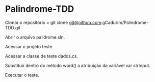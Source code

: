 # Palindrome-TDD

Clonar o repositório = git clone git@github.com:gCadurim/Palindrome-TDD.git.

Abrir o arquivo palidrome.sln.

Acessar o projeto teste.

Acessar a classe de teste dados.cs.

Substituir dentro do método word() a atribuição da variável var strInput.

Executar o teste.
